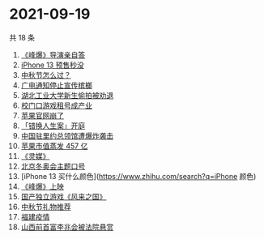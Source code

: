 # 2021-09-19

共 18 条

<!-- BEGIN -->
<!-- 最后更新时间 Sun Sep 19 2021 16:53:38 GMT+0800 (China Standard Time) -->

1. [《峰爆》导演亲自答](https://www.zhihu.com/search?q=峰爆)
1. [iPhone 13 预售秒没](https://www.zhihu.com/search?q=iPhone13)
1. [中秋节怎么过？](https://www.zhihu.com/search?q=中秋节怎么过)
1. [广电通知停止宣传槟榔](https://www.zhihu.com/search?q=槟榔)
1. [湖北工业大学新生偷拍被劝退](https://www.zhihu.com/search?q=湖北工业大学)
1. [校门口游戏租号成产业](https://www.zhihu.com/search?q=租号)
1. [苹果官网崩了](https://www.zhihu.com/search?q=苹果官网)
1. [「错换人生案」开庭](https://www.zhihu.com/search?q=错换人生案)
1. [中国驻里约总领馆遭爆炸袭击](https://www.zhihu.com/search?q=里约总领馆)
1. [苹果市值蒸发 457 亿](https://www.zhihu.com/search?q=苹果市值)
1. [《灵媒》](https://www.zhihu.com/search?q=灵媒)
1. [北京冬奥会主题口号](https://www.zhihu.com/search?q=北京冬奥会)
1. [iPhone 13 买什么颜色](https://www.zhihu.com/search?q=iPhone 颜色)
1. [《峰爆》上映](https://www.zhihu.com/search?q=峰爆)
1. [国产独立游戏《风来之国》](https://www.zhihu.com/search?q=风来之国)
1. [中秋节礼物推荐](https://www.zhihu.com/search?q=中秋节礼物)
1. [福建疫情](https://www.zhihu.com/search?q=福建疫情)
1. [山西前首富李兆会被法院悬赏](https://www.zhihu.com/search?q=李兆会)

<!-- END -->
